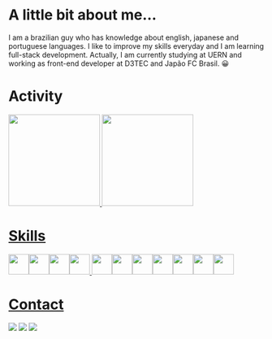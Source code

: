 # A little bit about me...
I am a brazilian guy who has knowledge about english, japanese and portuguese languages. 
I like to improve my skills everyday and I am learning full-stack development. Actually,
I am currently studying at UERN and working as front-end developer at D3TEC and Japão FC Brasil. 😀

# Activity
<div>
<a href="https://github.com/nakaharan5">
<img height="180em" src="https://github-readme-stats.vercel.app/api/top-langs/?username=nakaharan5&layout=compact&langs_count=7&theme=dracula"/>
<img height="180em" src="https://github-readme-stats.vercel.app/api?username=nakaharan5&show_icons=true&theme=dracula&include_all_commits=true&count_private=true"/>
</div>   

# Skills
<img src="https://cdn.jsdelivr.net/gh/devicons/devicon/icons/javascript/javascript-original.svg" width="40" height="40"/><img src="https://cdn.jsdelivr.net/gh/devicons/devicon@latest/icons/typescript/typescript-original.svg" width="40" height="40"/><img src="https://cdn.jsdelivr.net/gh/devicons/devicon@latest/icons/react/react-original.svg" width="40" height="40"/><img src="https://cdn.jsdelivr.net/gh/devicons/devicon@latest/icons/tailwindcss/tailwindcss-original.svg" width="40" height="40"/>
<img src="https://cdn.jsdelivr.net/gh/devicons/devicon@latest/icons/sass/sass-original.svg" width="40" height="40" /><img src="https://cdn.jsdelivr.net/gh/devicons/devicon/icons/git/git-original.svg" width="40" height="40"/><img src="https://cdn.jsdelivr.net/gh/devicons/devicon/icons/css3/css3-plain.svg" width="40" height="40"/><img src="https://cdn.jsdelivr.net/gh/devicons/devicon/icons/html5/html5-plain.svg" width="40" height="40"/><img src="https://cdn.jsdelivr.net/gh/devicons/devicon@latest/icons/nextjs/nextjs-original.svg" width="40" height="40"/><img src="https://cdn.jsdelivr.net/gh/devicons/devicon@latest/icons/nodejs/nodejs-original.svg" width="40" height="40"/><img src="https://cdn.jsdelivr.net/gh/devicons/devicon/icons/figma/figma-original.svg" width="40" height="40"/>
          
          
          
          

          
          
# Contact
<div>
<a href="https://instagram.com/nakaharan5" target="_blank"><img src="https://img.shields.io/badge/-Instagram-%23E4405F?style=for-the-badge&logo=instagram&logoColor=white" target="_blank"></a>
<a href = "mailto: thiagofrankas@gmail.com"><img src="https://img.shields.io/badge/Gmail-D14836?style=for-the-badge&logo=gmail&logoColor=white" target="_blank"></a>
<a href="https://www.linkedin.com/in/thiago-frank-143682256/" target="_blank"><img src="https://img.shields.io/badge/-LinkedIn-%230077B5?style=for-the-badge&logo=linkedin&logoColor=white" target="_blank"></a>   
</div>
